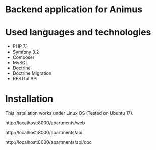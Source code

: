 Backend application for Animus
==============================

# Used languages and technologies
- PHP 7.1
- Symfony 3.2
- Composer
- MySQL
- Doctrine
- Doctrine Migration
- RESTful API

# Installation
This installation works under Linux OS (Tested on Ubuntu 17). 

http://localhost:8000/apartments/web

http://localhost:8000/apartments/api

http://localhost:8000/apartments/api/doc

